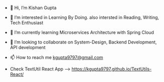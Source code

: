 - 👋 Hi, I’m Kishan Gupta

- 👀 I’m interested in Learning By Doing. also intersted in Reading, Writing, Tech Enthusiast
- 🌱 I’m currently learning Microservices Architecture with Spring Cloud
- 💞️ I’m looking to collaborate on System-Design, Backend Development, API development
- 📫 How to reach me kgupta9797@gmail.com
-  Check TextUtil React App --> https://kgupta9797.github.io/TextUtils-React/


<!---
kgupta9797/kgupta9797 is a ✨ special ✨ repository because its `README.md` (this file) appears on your GitHub profile.
You can click the Preview link to take a look at your changes.
--->
